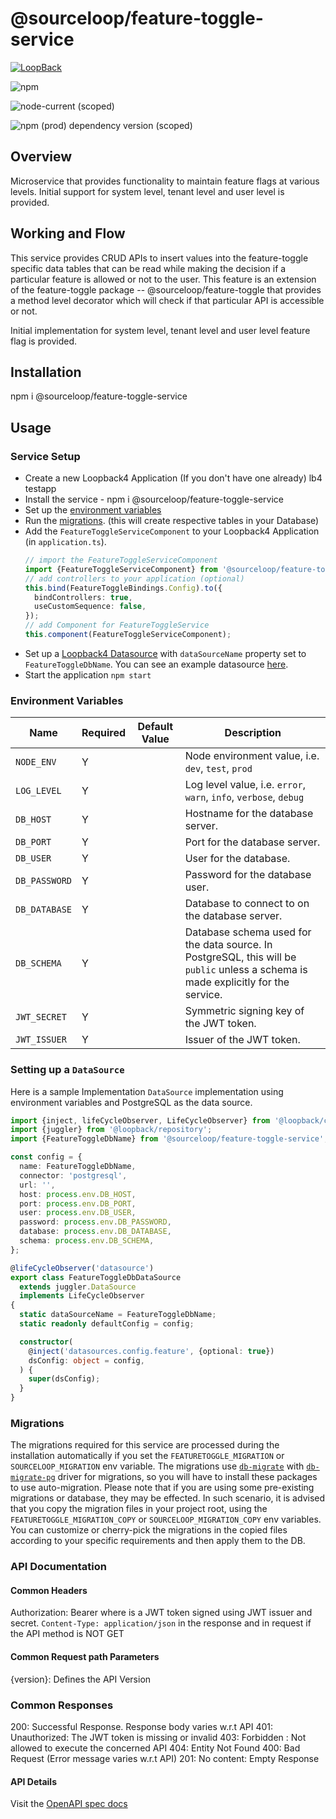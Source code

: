 # @sourceloop/feature-toggle-service

[![LoopBack](<https://github.com/strongloop/loopback-next/raw/master/docs/site/imgs/branding/Powered-by-LoopBack-Badge-(blue)-@2x.png>)](http://loopback.io/)

![npm](https://img.shields.io/npm/dm/@sourceloop/feature-toggle-service)

![node-current (scoped)](https://img.shields.io/node/v/@sourceloop/feature-toggle-service)

![npm (prod) dependency version (scoped)](https://img.shields.io/npm/dependency-version/@sourceloop/feature-toggle-service/@loopback/core)

## Overview

Microservice that provides functionality to maintain feature flags at various levels. Initial support for system level, tenant level and user level is provided.

## Working and Flow

This service provides CRUD APIs to insert values into the feature-toggle specific data tables that can be read while making the decision if a particular feature is allowed or not to the user.
This feature is an extension of the feature-toggle package -- @sourceloop/feature-toggle that provides a method level decorator which will check if that particular API is accessible or not.

Initial implementation for system level, tenant level and user level feature flag is provided.

## Installation

npm i @sourceloop/feature-toggle-service

## Usage

### Service Setup

- Create a new Loopback4 Application (If you don't have one already) lb4 testapp
- Install the service - npm i @sourceloop/feature-toggle-service
- Set up the [environment variables](#environment-variables)
- Run the [migrations](#migrations). (this will create respective tables in your Database)
- Add the `FeatureToggleServiceComponent` to your Loopback4 Application (in `application.ts`).
  ```typescript
  // import the FeatureToggleServiceComponent
  import {FeatureToggleServiceComponent} from '@sourceloop/feature-toggle-service';
  // add controllers to your application (optional)
  this.bind(FeatureToggleBindings.Config).to({
    bindControllers: true,
    useCustomSequence: false,
  });
  // add Component for FeatureToggleService
  this.component(FeatureToggleServiceComponent);
  ```
- Set up a [Loopback4 Datasource](https://loopback.io/doc/en/lb4/DataSource.html) with `dataSourceName` property set to
  `FeatureToggleDbName`. You can see an example datasource [here](#setting-up-a-datasource).
- Start the application
  `npm start`

### Environment Variables

| Name          | Required | Default Value | Description                                                                                                                        |
| ------------- | -------- | ------------- | ---------------------------------------------------------------------------------------------------------------------------------- |
| `NODE_ENV`    | Y        |               | Node environment value, i.e. `dev`, `test`, `prod`                                                                                 |
| `LOG_LEVEL`   | Y        |               | Log level value, i.e. `error`, `warn`, `info`, `verbose`, `debug`                                                                  |
| `DB_HOST`     | Y        |               | Hostname for the database server.                                                                                                  |
| `DB_PORT`     | Y        |               | Port for the database server.                                                                                                      |
| `DB_USER`     | Y        |               | User for the database.                                                                                                             |
| `DB_PASSWORD` | Y        |               | Password for the database user.                                                                                                    |
| `DB_DATABASE` | Y        |               | Database to connect to on the database server.                                                                                     |
| `DB_SCHEMA`   | Y        |               | Database schema used for the data source. In PostgreSQL, this will be `public` unless a schema is made explicitly for the service. |
| `JWT_SECRET`  | Y        |               | Symmetric signing key of the JWT token.                                                                                            |
| `JWT_ISSUER`  | Y        |               | Issuer of the JWT token.                                                                                                           |

### Setting up a `DataSource`

Here is a sample Implementation `DataSource` implementation using environment variables and PostgreSQL as the data source.

```typescript
import {inject, lifeCycleObserver, LifeCycleObserver} from '@loopback/core';
import {juggler} from '@loopback/repository';
import {FeatureToggleDbName} from '@sourceloop/feature-toggle-service';

const config = {
  name: FeatureToggleDbName,
  connector: 'postgresql',
  url: '',
  host: process.env.DB_HOST,
  port: process.env.DB_PORT,
  user: process.env.DB_USER,
  password: process.env.DB_PASSWORD,
  database: process.env.DB_DATABASE,
  schema: process.env.DB_SCHEMA,
};

@lifeCycleObserver('datasource')
export class FeatureToggleDbDataSource
  extends juggler.DataSource
  implements LifeCycleObserver
{
  static dataSourceName = FeatureToggleDbName;
  static readonly defaultConfig = config;

  constructor(
    @inject('datasources.config.feature', {optional: true})
    dsConfig: object = config,
  ) {
    super(dsConfig);
  }
}
```

### Migrations

The migrations required for this service are processed during the installation automatically if you set the `FEATURETOGGLE_MIGRATION` or `SOURCELOOP_MIGRATION` env variable. The migrations use [`db-migrate`](https://www.npmjs.com/package/db-migrate) with [`db-migrate-pg`](https://www.npmjs.com/package/db-migrate-pg) driver for migrations, so you will have to install these packages to use auto-migration. Please note that if you are using some pre-existing migrations or database, they may be effected. In such scenario, it is advised that you copy the migration files in your project root, using the `FEATURETOGGLE_MIGRATION_COPY` or `SOURCELOOP_MIGRATION_COPY` env variables. You can customize or cherry-pick the migrations in the copied files according to your specific requirements and then apply them to the DB.

### API Documentation

#### Common Headers

Authorization: Bearer <token> where <token> is a JWT token signed using JWT issuer and secret.
`Content-Type: application/json` in the response and in request if the API method is NOT GET

#### Common Request path Parameters

{version}: Defines the API Version

### Common Responses

200: Successful Response. Response body varies w.r.t API
401: Unauthorized: The JWT token is missing or invalid
403: Forbidden : Not allowed to execute the concerned API
404: Entity Not Found
400: Bad Request (Error message varies w.r.t API)
201: No content: Empty Response

#### API Details

Visit the [OpenAPI spec docs](./openapi.md)
